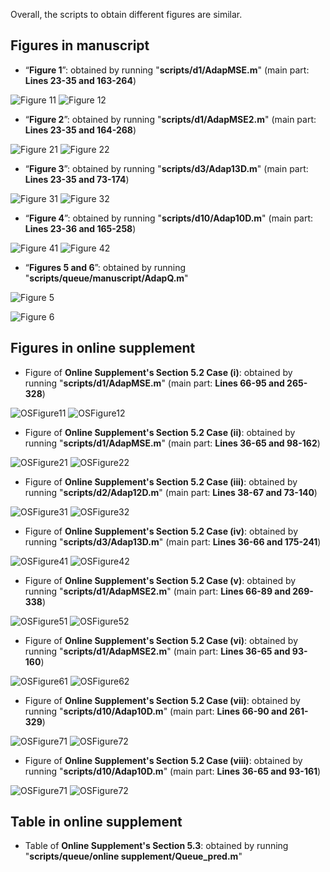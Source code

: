 Overall, the scripts to obtain different figures are similar.

## Figures in manuscript
*   “**Figure 1**”: obtained by running "**scripts/d1/AdapMSE.m**" (main part: **Lines 23-35 and 163-264**)

![Figure 11](Figure1(1).png)
![Figure 12](Figure1(2).png)

*   “**Figure 2**”: obtained by running "**scripts/d1/AdapMSE2.m**" (main part: **Lines 23-35 and 164-268**)

![Figure 21](Figure2(1).png)
![Figure 22](Figure2(2).png)

*   “**Figure 3**”: obtained by running "**scripts/d3/Adap13D.m**" (main part: **Lines 23-35 and 73-174**)

![Figure 31](Figure3(1).png)
![Figure 32](Figure3(2).png)

*   “**Figure 4**”: obtained by running "**scripts/d10/Adap10D.m**" (main part: **Lines 23-36 and 165-258**)

![Figure 41](Figure4(1).png)
![Figure 42](Figure4(2).png)

*   “**Figures 5 and 6**”: obtained by running "**scripts/queue/manuscript/AdapQ.m**" 

![Figure 5](Figure5.png)

![Figure 6](Figure6.png)


## Figures in online supplement

*   Figure of **Online Supplement's Section 5.2 Case (i)**: obtained by running "**scripts/d1/AdapMSE.m**" (main part: **Lines 66-95 and 265-328**)

![OSFigure11](OS52Case1(1).png)
![OSFigure12](OS52Case1(2).png)

*   Figure of **Online Supplement's Section 5.2 Case (ii)**: obtained by running "**scripts/d1/AdapMSE.m**" (main part: **Lines 36-65 and 98-162**)

![OSFigure21](OS52Case2(1).png)
![OSFigure22](OS52Case2(2).png)

*   Figure of **Online Supplement's Section 5.2 Case (iii)**: obtained by running "**scripts/d2/Adap12D.m**" (main part: **Lines 38-67 and 73-140**)

![OSFigure31](OS52Case3(1).png)
![OSFigure32](OS52Case3(2).png)

*   Figure of **Online Supplement's Section 5.2 Case (iv)**: obtained by running "**scripts/d3/Adap13D.m**" (main part: **Lines 36-66 and 175-241**)

![OSFigure41](OS52Case4(1).png)
![OSFigure42](OS52Case4(2).png)

*   Figure of **Online Supplement's Section 5.2 Case (v)**: obtained by running "**scripts/d1/AdapMSE2.m**" (main part: **Lines 66-89 and 269-338**)

![OSFigure51](OS52Case5(1).png)
![OSFigure52](OS52Case5(2).png)

*   Figure of **Online Supplement's Section 5.2 Case (vi)**: obtained by running "**scripts/d1/AdapMSE2.m**" (main part: **Lines 36-65 and 93-160**)

![OSFigure61](OS52Case6(1).png)
![OSFigure62](OS52Case6(2).png)

*   Figure of **Online Supplement's Section 5.2 Case (vii)**: obtained by running "**scripts/d10/Adap10D.m**" (main part: **Lines 66-90 and 261-329**)

![OSFigure71](OS52Case7(1).png)
![OSFigure72](OS52Case7(2).png)

*   Figure of **Online Supplement's Section 5.2 Case (viii)**: obtained by running "**scripts/d10/Adap10D.m**" (main part: **Lines 36-65 and 93-161**)

![OSFigure71](OS52Case7(1).png)
![OSFigure72](OS52Case7(2).png)


## Table in online supplement

*   Table of **Online Supplement's Section 5.3**: obtained by running "**scripts/queue/online supplement/Queue_pred.m**"

